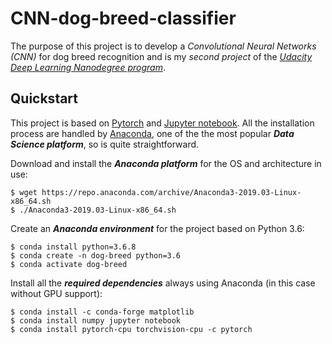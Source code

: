 # CNN-dog-breed-classifier

The purpose of this project is to develop a *Convolutional Neural Networks (CNN)* for dog breed recognition and is my *second project* of the [*Udacity Deep Learning Nanodegree program*](https://www.udacity.com/course/deep-learning-nanodegree--nd101).

## Quickstart

This project is based on [Pytorch](https://pytorch.org/) and [Jupyter notebook](https://jupyter.org/). All the installation process are handled by [Anaconda](https://www.anaconda.com/), one of the the most popular ***Data Science platform***, so is quite straightforward.

Download and install the ***Anaconda platform*** for the OS and architecture in use:

    $ wget https://repo.anaconda.com/archive/Anaconda3-2019.03-Linux-x86_64.sh
    $ ./Anaconda3-2019.03-Linux-x86_64.sh

Create an ***Anaconda environment*** for the project based on Python 3.6:

    $ conda install python=3.6.8
    $ conda create -n dog-breed python=3.6
    $ conda activate dog-breed

Install all the ***required dependencies*** always using Anaconda (in this case without GPU support):

    $ conda install -c conda-forge matplotlib
    $ conda install numpy jupyter notebook
    $ conda install pytorch-cpu torchvision-cpu -c pytorch
